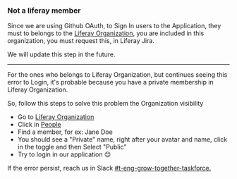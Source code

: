 ### Not a liferay member

Since we are using Github OAuth, to Sign In users to the Application, they must to belongs to the [Liferay Organization](http://github.com/liferay), you are included in this organization, you must request this, in Liferay Jira.

We will update this step in the future.

-----

For the ones who belongs to Liferay Organization, but continues seeing this error to Login, it's probable because you have a private membership in Liferay Organization.

So, follow this steps to solve this problem the Organization visibility 

* Go to [Liferay Organization](http://github.com/liferay)
* Click in [People](https://github.com/orgs/liferay/people)
* Find a member, for ex: Jane Doe
* You should see a "Private" name, right after your avatar and name, click in the toggle and then Select "Public"
* Try to login in our application 😊

If the error persist, reach us in Slack [#t-eng-grow-together-taskforce.](https://liferay.slack.com/archives/C01MVU9HFFW)